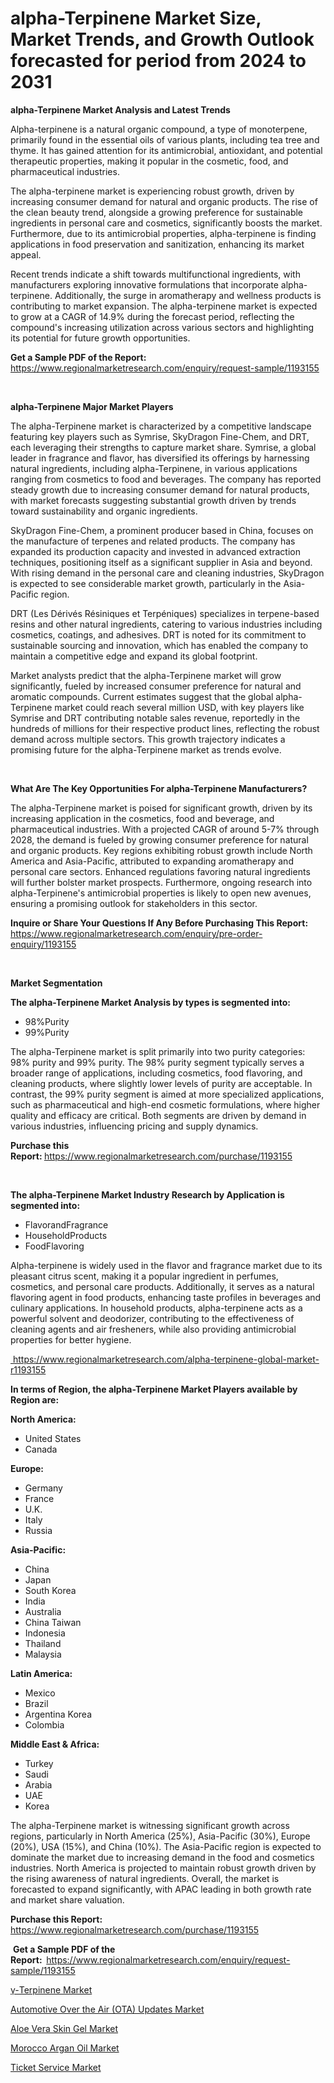 <p><h1>alpha-Terpinene Market Size, Market Trends, and Growth Outlook forecasted for period from 2024 to 2031</h1></p><p><strong>alpha-Terpinene Market Analysis and Latest Trends</strong></p>
<p><p>Alpha-terpinene is a natural organic compound, a type of monoterpene, primarily found in the essential oils of various plants, including tea tree and thyme. It has gained attention for its antimicrobial, antioxidant, and potential therapeutic properties, making it popular in the cosmetic, food, and pharmaceutical industries. </p><p>The alpha-terpinene market is experiencing robust growth, driven by increasing consumer demand for natural and organic products. The rise of the clean beauty trend, alongside a growing preference for sustainable ingredients in personal care and cosmetics, significantly boosts the market. Furthermore, due to its antimicrobial properties, alpha-terpinene is finding applications in food preservation and sanitization, enhancing its market appeal.</p><p>Recent trends indicate a shift towards multifunctional ingredients, with manufacturers exploring innovative formulations that incorporate alpha-terpinene. Additionally, the surge in aromatherapy and wellness products is contributing to market expansion. The alpha-terpinene market is expected to grow at a CAGR of 14.9% during the forecast period, reflecting the compound's increasing utilization across various sectors and highlighting its potential for future growth opportunities.</p></p>
<p><strong>Get a Sample PDF of the Report:&nbsp;</strong> <a href="https://www.regionalmarketresearch.com/enquiry/request-sample/1193155">https://www.regionalmarketresearch.com/enquiry/request-sample/1193155</a></p>
<p>&nbsp;</p>
<p><strong>alpha-Terpinene Major Market Players</strong></p>
<p><p>The alpha-Terpinene market is characterized by a competitive landscape featuring key players such as Symrise, SkyDragon Fine-Chem, and DRT, each leveraging their strengths to capture market share. Symrise, a global leader in fragrance and flavor, has diversified its offerings by harnessing natural ingredients, including alpha-Terpinene, in various applications ranging from cosmetics to food and beverages. The company has reported steady growth due to increasing consumer demand for natural products, with market forecasts suggesting substantial growth driven by trends toward sustainability and organic ingredients.</p><p>SkyDragon Fine-Chem, a prominent producer based in China, focuses on the manufacture of terpenes and related products. The company has expanded its production capacity and invested in advanced extraction techniques, positioning itself as a significant supplier in Asia and beyond. With rising demand in the personal care and cleaning industries, SkyDragon is expected to see considerable market growth, particularly in the Asia-Pacific region.</p><p>DRT (Les Dérivés Résiniques et Terpéniques) specializes in terpene-based resins and other natural ingredients, catering to various industries including cosmetics, coatings, and adhesives. DRT is noted for its commitment to sustainable sourcing and innovation, which has enabled the company to maintain a competitive edge and expand its global footprint.</p><p>Market analysts predict that the alpha-Terpinene market will grow significantly, fueled by increased consumer preference for natural and aromatic compounds. Current estimates suggest that the global alpha-Terpinene market could reach several million USD, with key players like Symrise and DRT contributing notable sales revenue, reportedly in the hundreds of millions for their respective product lines, reflecting the robust demand across multiple sectors. This growth trajectory indicates a promising future for the alpha-Terpinene market as trends evolve.</p></p>
<p>&nbsp;</p>
<p><strong>What Are The Key Opportunities For alpha-Terpinene Manufacturers?</strong></p>
<p><p>The alpha-Terpinene market is poised for significant growth, driven by its increasing application in the cosmetics, food and beverage, and pharmaceutical industries. With a projected CAGR of around 5-7% through 2028, the demand is fueled by growing consumer preference for natural and organic products. Key regions exhibiting robust growth include North America and Asia-Pacific, attributed to expanding aromatherapy and personal care sectors. Enhanced regulations favoring natural ingredients will further bolster market prospects. Furthermore, ongoing research into alpha-Terpinene's antimicrobial properties is likely to open new avenues, ensuring a promising outlook for stakeholders in this sector.</p></p>
<p><strong>Inquire or Share Your Questions If Any Before Purchasing This Report:</strong> <a href="https://www.regionalmarketresearch.com/enquiry/pre-order-enquiry/1193155">https://www.regionalmarketresearch.com/enquiry/pre-order-enquiry/1193155</a></p>
<p>&nbsp;</p>
<p><strong>Market Segmentation</strong></p>
<p><strong>The alpha-Terpinene Market Analysis by types is segmented into:</strong></p>
<p><ul><li>98%Purity</li><li>99%Purity</li></ul></p>
<p><p>The alpha-Terpinene market is split primarily into two purity categories: 98% purity and 99% purity. The 98% purity segment typically serves a broader range of applications, including cosmetics, food flavoring, and cleaning products, where slightly lower levels of purity are acceptable. In contrast, the 99% purity segment is aimed at more specialized applications, such as pharmaceutical and high-end cosmetic formulations, where higher quality and efficacy are critical. Both segments are driven by demand in various industries, influencing pricing and supply dynamics.</p></p>
<p><strong>Purchase this Report:&nbsp;</strong><a href="https://www.regionalmarketresearch.com/purchase/1193155">https://www.regionalmarketresearch.com/purchase/1193155</a></p>
<p>&nbsp;</p>
<p><strong>The alpha-Terpinene Market Industry Research by Application is segmented into:</strong></p>
<p><ul><li>FlavorandFragrance</li><li>HouseholdProducts</li><li>FoodFlavoring</li></ul></p>
<p><p>Alpha-terpinene is widely used in the flavor and fragrance market due to its pleasant citrus scent, making it a popular ingredient in perfumes, cosmetics, and personal care products. Additionally, it serves as a natural flavoring agent in food products, enhancing taste profiles in beverages and culinary applications. In household products, alpha-terpinene acts as a powerful solvent and deodorizer, contributing to the effectiveness of cleaning agents and air fresheners, while also providing antimicrobial properties for better hygiene.</p></p>
<p><a href="https://www.regionalmarketresearch.com/alpha-terpinene-global-market-r1193155">&nbsp;https://www.regionalmarketresearch.com/alpha-terpinene-global-market-r1193155</a></p>
<p><strong>In terms of Region, the alpha-Terpinene Market Players available by Region are:</strong></p>
<p>
    <p> <strong> North America: </strong>
        <ul>
            <li>United States</li>
            <li>Canada</li>
        </ul>
        </p> 
    <p> <strong> Europe: </strong>
        <ul>
            <li>Germany</li>
            <li>France</li>
            <li>U.K.</li>
            <li>Italy</li>
            <li>Russia</li>
        </ul>
        </p> 
    <p> <strong> Asia-Pacific: </strong>
        <ul>
            <li>China</li>
            <li>Japan</li>
            <li>South Korea</li>
            <li>India</li>
            <li>Australia</li>
            <li>China Taiwan</li>
            <li>Indonesia</li>
            <li>Thailand</li>
            <li>Malaysia</li>
        </ul>
        </p> 
    <p> <strong> Latin America: </strong>
        <ul>
            <li>Mexico</li>
            <li>Brazil</li>
            <li>Argentina Korea</li>
            <li>Colombia</li>
        </ul>
        </p> 
    <p> <strong> Middle East & Africa: </strong>
        <ul>
            <li>Turkey</li>
            <li>Saudi</li>
            <li>Arabia</li>
            <li>UAE</li>
            <li>Korea</li>
        </ul>
    </p>
    </p>
<p><p>The alpha-Terpinene market is witnessing significant growth across regions, particularly in North America (25%), Asia-Pacific (30%), Europe (20%), USA (15%), and China (10%). The Asia-Pacific region is expected to dominate the market due to increasing demand in the food and cosmetics industries. North America is projected to maintain robust growth driven by the rising awareness of natural ingredients. Overall, the market is forecasted to expand significantly, with APAC leading in both growth rate and market share valuation.</p></p>
<p><strong>Purchase this Report: </strong><a href="https://www.regionalmarketresearch.com/purchase/1193155">https://www.regionalmarketresearch.com/purchase/1193155</a></p>
<p>&nbsp;<strong>Get a Sample PDF of the Report:&nbsp;&nbsp;</strong><a href="https://www.regionalmarketresearch.com/enquiry/request-sample/1193155">https://www.regionalmarketresearch.com/enquiry/request-sample/1193155</a></p>
<p><strong></strong></p>
<p><p><a href="https://github.com/GenaGaines34/Market-Research-Report-List-1/blob/main/g-terpinene-market.md">γ-Terpinene Market</a></p><p><a href="https://medium.com/@melbaisey7r52/automotive-over-the-air-ota-updates-industry-analysis-report-its-market-size-share-trends-by-2979c8ec8634?postPublishedType=repub">Automotive Over the Air (OTA) Updates Market</a></p><p><a href="https://issuu.com/reportprime-2/docs/aloe-vera-skin-gel-market-size-2030_c5d3082bfb3413">Aloe Vera Skin Gel Market</a></p><p><a href="https://www.linkedin.com/pulse/global-morocco-argan-oil-market-size-share-analysis-product-vyf4f?trackingId=w1InDlEpRe6bvsW98S%2Byyw%3D%3D">Morocco Argan Oil Market</a></p><p><a href="https://www.linkedin.com/pulse/ticket-service-market-report-product-type-moviemodern-dramavocal-4rdgc">Ticket Service Market</a></p></p>